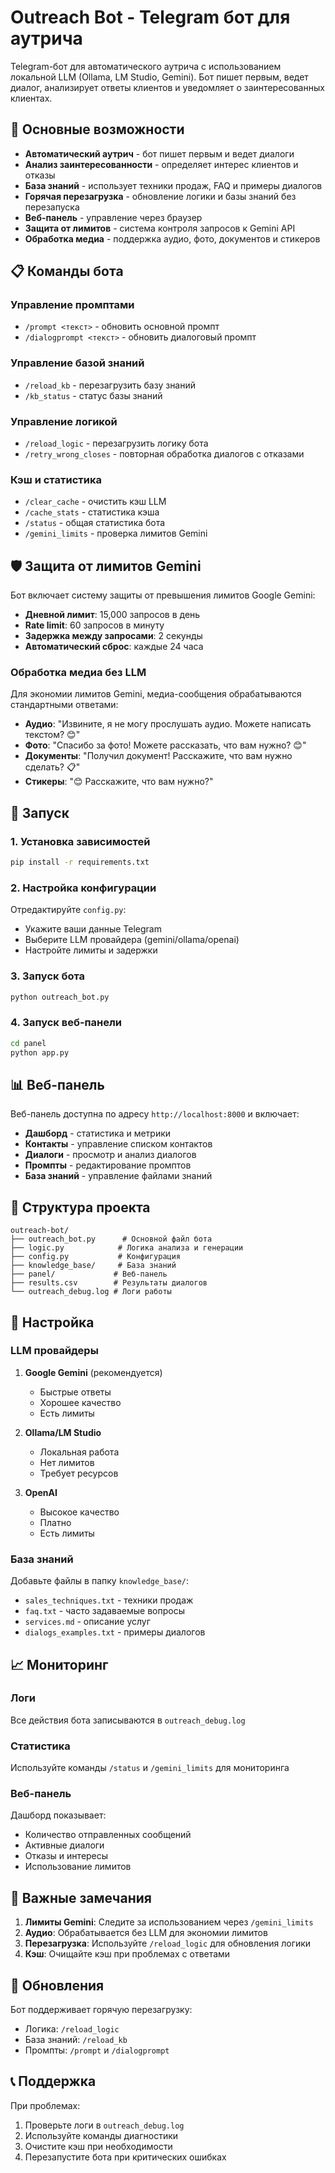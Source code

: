 # Outreach Bot - Telegram бот для аутрича

Telegram-бот для автоматического аутрича с использованием локальной LLM (Ollama, LM Studio, Gemini). Бот пишет первым, ведет диалог, анализирует ответы клиентов и уведомляет о заинтересованных клиентах.

## 🚀 Основные возможности

- **Автоматический аутрич** - бот пишет первым и ведет диалоги
- **Анализ заинтересованности** - определяет интерес клиентов и отказы
- **База знаний** - использует техники продаж, FAQ и примеры диалогов
- **Горячая перезагрузка** - обновление логики и базы знаний без перезапуска
- **Веб-панель** - управление через браузер
- **Защита от лимитов** - система контроля запросов к Gemini API
- **Обработка медиа** - поддержка аудио, фото, документов и стикеров

## 📋 Команды бота

### Управление промптами
- `/prompt <текст>` - обновить основной промпт
- `/dialogprompt <текст>` - обновить диалоговый промпт

### Управление базой знаний
- `/reload_kb` - перезагрузить базу знаний
- `/kb_status` - статус базы знаний

### Управление логикой
- `/reload_logic` - перезагрузить логику бота
- `/retry_wrong_closes` - повторная обработка диалогов с отказами

### Кэш и статистика
- `/clear_cache` - очистить кэш LLM
- `/cache_stats` - статистика кэша
- `/status` - общая статистика бота
- `/gemini_limits` - проверка лимитов Gemini

## 🛡️ Защита от лимитов Gemini

Бот включает систему защиты от превышения лимитов Google Gemini:

- **Дневной лимит**: 15,000 запросов в день
- **Rate limit**: 60 запросов в минуту
- **Задержка между запросами**: 2 секунды
- **Автоматический сброс**: каждые 24 часа

### Обработка медиа без LLM

Для экономии лимитов Gemini, медиа-сообщения обрабатываются стандартными ответами:

- **Аудио**: "Извините, я не могу прослушать аудио. Можете написать текстом? 😊"
- **Фото**: "Спасибо за фото! Можете рассказать, что вам нужно? 😊"
- **Документы**: "Получил документ! Расскажите, что вам нужно сделать? 📋"
- **Стикеры**: "😊 Расскажите, что вам нужно?"

## 🚀 Запуск

### 1. Установка зависимостей
```bash
pip install -r requirements.txt
```

### 2. Настройка конфигурации
Отредактируйте `config.py`:
- Укажите ваши данные Telegram
- Выберите LLM провайдера (gemini/ollama/openai)
- Настройте лимиты и задержки

### 3. Запуск бота
```bash
python outreach_bot.py
```

### 4. Запуск веб-панели
```bash
cd panel
python app.py
```

## 📊 Веб-панель

Веб-панель доступна по адресу `http://localhost:8000` и включает:

- **Дашборд** - статистика и метрики
- **Контакты** - управление списком контактов
- **Диалоги** - просмотр и анализ диалогов
- **Промпты** - редактирование промптов
- **База знаний** - управление файлами знаний

## 📁 Структура проекта

```
outreach-bot/
├── outreach_bot.py      # Основной файл бота
├── logic.py            # Логика анализа и генерации
├── config.py           # Конфигурация
├── knowledge_base/     # База знаний
├── panel/             # Веб-панель
├── results.csv        # Результаты диалогов
└── outreach_debug.log # Логи работы
```

## 🔧 Настройка

### LLM провайдеры

1. **Google Gemini** (рекомендуется)
   - Быстрые ответы
   - Хорошее качество
   - Есть лимиты

2. **Ollama/LM Studio**
   - Локальная работа
   - Нет лимитов
   - Требует ресурсов

3. **OpenAI**
   - Высокое качество
   - Платно
   - Есть лимиты

### База знаний

Добавьте файлы в папку `knowledge_base/`:
- `sales_techniques.txt` - техники продаж
- `faq.txt` - часто задаваемые вопросы
- `services.md` - описание услуг
- `dialogs_examples.txt` - примеры диалогов

## 📈 Мониторинг

### Логи
Все действия бота записываются в `outreach_debug.log`

### Статистика
Используйте команды `/status` и `/gemini_limits` для мониторинга

### Веб-панель
Дашборд показывает:
- Количество отправленных сообщений
- Активные диалоги
- Отказы и интересы
- Использование лимитов

## 🚨 Важные замечания

1. **Лимиты Gemini**: Следите за использованием через `/gemini_limits`
2. **Аудио**: Обрабатывается без LLM для экономии лимитов
3. **Перезагрузка**: Используйте `/reload_logic` для обновления логики
4. **Кэш**: Очищайте кэш при проблемах с ответами

## 🔄 Обновления

Бот поддерживает горячую перезагрузку:
- Логика: `/reload_logic`
- База знаний: `/reload_kb`
- Промпты: `/prompt` и `/dialogprompt`

## 📞 Поддержка

При проблемах:
1. Проверьте логи в `outreach_debug.log`
2. Используйте команды диагностики
3. Очистите кэш при необходимости
4. Перезапустите бота при критических ошибках 